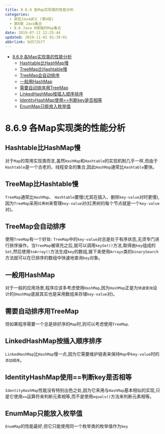 ```yaml
---
title: 8.6.9 各Map实现类的性能分析
categories: 
  - 疯狂Java讲义 (第4版)
  - 第8章 Java集合
  - 8.6 Java 8增强的Map集合
date: 2019-07-11 22:25:44
updated: 2019-11-02 01:39:01
abbrlink: 9d572b77
---
```

- [8.6.9 各Map实现类的性能分析](/ReadingNotes/9d572b77/#8-6-9-各Map实现类的性能分析)
    - [Hashtable比HashMap慢](/ReadingNotes/9d572b77/#Hashtable比HashMap慢)
    - [TreeMap比Hashtable慢](/ReadingNotes/9d572b77/#TreeMap比Hashtable慢)
    - [TreeMap会自动排序](/ReadingNotes/9d572b77/#TreeMap会自动排序)
    - [一般用HashMap](/ReadingNotes/9d572b77/#一般用HashMap)
    - [需要自动排序用TreeMap](/ReadingNotes/9d572b77/#需要自动排序用TreeMap)
    - [LinkedHashMap按插入顺序排序](/ReadingNotes/9d572b77/#LinkedHashMap按插入顺序排序)
    - [IdentityHashMap使用==判断key是否相等](/ReadingNotes/9d572b77/#IdentityHashMap使用==判断key是否相等)
    - [EnumMap只能放入枚举值](/ReadingNotes/9d572b77/#EnumMap只能放入枚举值)

<!--more-->
<script src="https://cdn.bootcss.com/jquery/3.4.0/jquery.slim.min.js"></script>
<script>$(document).ready(function () {$(".post-body > ul:nth-child(1)").hide();});</script>

<!--end-->
# 8.6.9 各Map实现类的性能分析 #
## Hashtable比HashMap慢 ##
对于`Map`的常用实现类而言,虽然`HashMap`和`Hashtable`的实现机制几乎一样,但由于`Hashtable`是一个古老的、线程安全的集合,因此`HashMap`通常比`Hashtable`要快。
## TreeMap比Hashtable慢 ##
`TreeMap`通常比`HashMap`、 `Hashtable`要慢(尤其在插入、删除`key-value`对时更慢),因为`TreeMap`采用`红黑树`来管理`key-value`对(红黑树的每个节点就是一个`key-value`对)。
## TreeMap会自动排序 ##
使用`TreeMap`有一个好处: `TreeMap`中的`key-value`对总是处于有序状态,无须专门进行排序操作。当`TreeMap`被填充之后,就可以调用`keySet()`方法,取得由`key`组成的`Set`,然后使用`toArray()`方法生成`key`的数组,接下来使用`Arrays`类的`binarySearch`方法就可以在已排序的数组中快速地查询`key`对象。
## 一般用HashMap ##
对于一般的应用场景,程序应该多考虑使用`HashMap`,因为`HashMap`正是为`快速查询`设计的(`HashMap`底层其实也是采用数组来存储`key-value`对)。
## 需要自动排序用TreeMap ##
但如果程序需要一个总是排好序的`Map`时,则可以考虑使用`TreeMap`.
## LinkedHashMap按插入顺序排序 ##
`LinkedHashMap`比`HashMap`慢一点,因为它需要维护链表来保持`Map`中`key-value`时的`添加顺序`。
## IdentityHashMap使用==判断key是否相等 ##
`IdentityHashMap`性能没有特别出色之处,因为它釆用与`HashMap`基本相似的实现,只是它使用`==`运算符来判断元素相等,而不是使用`equals()`方法来判断元素相等。
## EnumMap只能放入枚举值 ##
`EnumMap`的性能最好,但它只能使用同一个枚举类的枚举值作为`key`


